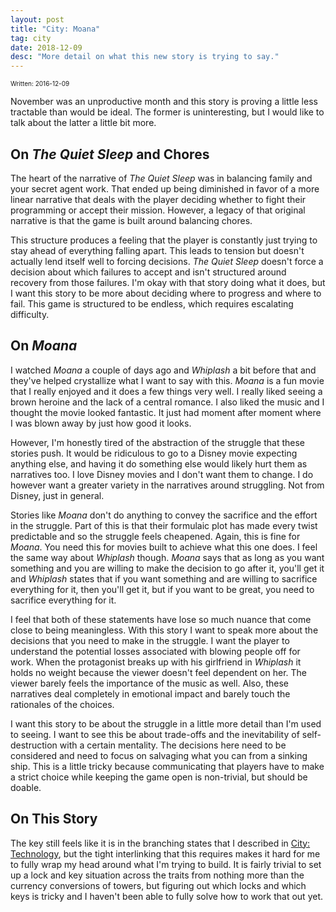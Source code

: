 ```yaml
---
layout: post
title: "City: Moana"
tag: city
date: 2018-12-09
desc: "More detail on what this new story is trying to say."
---
```


<p style="font-size:10px">Written: 2016-12-09


November was an unproductive month and this story is proving a little less tractable than would be ideal. The former is uninteresting, but I would like to talk about the latter a little bit more.

## On *The Quiet Sleep* and Chores

The heart of the narrative of *The Quiet Sleep* was in balancing family and your secret agent work. That ended up being diminished in favor of a more linear narrative that deals with the player deciding whether to fight their programming or accept their mission. However, a legacy of that original narrative is that the game is built around balancing chores.


This structure produces a feeling that the player is constantly just trying to stay ahead of everything falling apart. This leads to tension but doesn't actually lend itself well to forcing decisions. *The Quiet Sleep* doesn't force a decision about which failures to accept and isn't structured around recovery from those failures. I'm okay with that story doing what it does, but I want this story to be more about deciding where to progress and where to fail. This game is structured to be endless, which requires escalating difficulty.

## On *Moana*

I watched *Moana* a couple of days ago and *Whiplash* a bit before that and they've helped crystallize what I want to say with this. *Moana* is a fun movie that I really enjoyed and it does a few things very well. I really liked seeing a brown heroine and the lack of a central romance. I also liked the music and I thought the movie looked fantastic. It just had moment after moment where I was blown away by just how good it looks.


However, I'm honestly tired of the abstraction of the struggle that these stories push. It would be ridiculous to go to a Disney movie expecting anything else, and having it do something else would likely hurt them as narratives too. I love Disney movies and I don't want them to change. I do however want a greater variety in the narratives around struggling. Not from Disney, just in general.


Stories like *Moana* don't do anything to convey the sacrifice and the effort in the struggle. Part of this is that their formulaic plot has made every twist predictable and so the struggle feels cheapened. Again, this is fine for *Moana*. You need this for movies built to achieve what this one does. I feel the same way about *Whiplash* though. *Moana* says that as long as you want something and you are willing to make the decision to go after it, you'll get it and *Whiplash* states that if you want something and are willing to sacrifice everything for it, then you'll get it, but if you want to be great, you need to sacrifice everything for it.


I feel that both of these statements have lose so much nuance that come close to being meaningless. With this story I want to speak more about the decisions that you need to make in the struggle. I want the player to understand the potential losses associated with blowing people off for work. When the protagonist breaks up with his girlfriend in *Whiplash* it holds no weight because the viewer doesn't feel dependent on her. The viewer barely feels the importance of the music as well. Also, these narratives deal completely in emotional impact and barely touch the rationales of the choices.


I want this story to be about the struggle in a little more detail than I'm used to seeing. I want to see this be about trade-offs and the inevitability of self-destruction with a certain mentality. The decisions here need to be considered and need to focus on salvaging what you can from a sinking ship. This is a little tricky because communicating that players have to make a strict choice while keeping the game open is non-trivial, but should be doable.

## On This Story

The key still feels like it is in the branching states that I described in [City: Technology](/blog/city/technology), but the tight interlinking that this requires makes it hard for me to fully wrap my head around what I'm trying to build. It is fairly trivial to set up a lock and key situation across the traits from nothing more than the currency conversions of towers, but figuring out which locks and which keys is tricky and I haven't been able to fully solve how to work that out yet.

